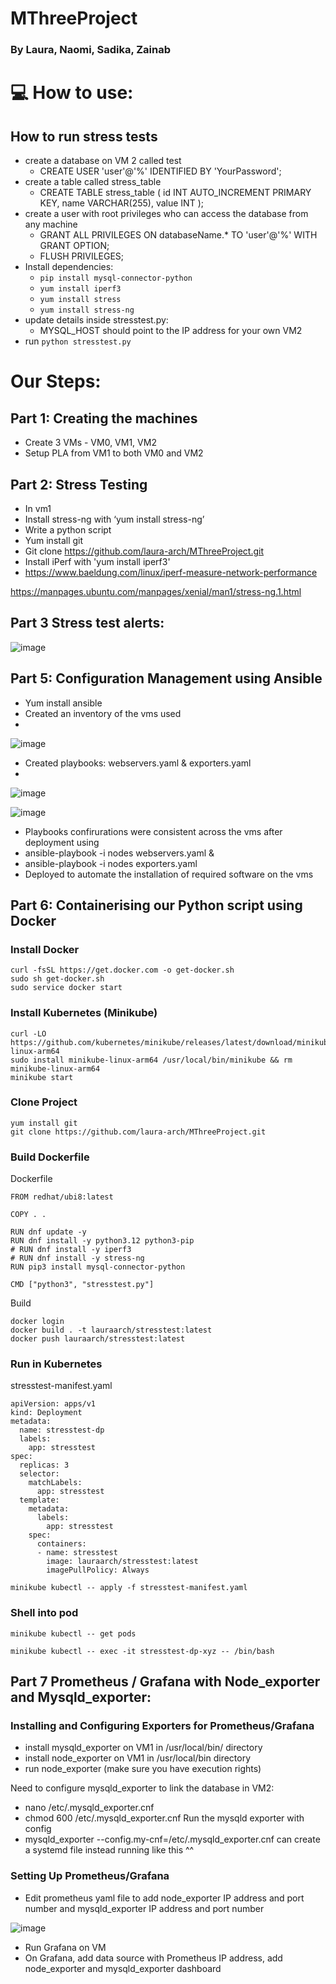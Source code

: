# MThreeProject

### By Laura, Naomi, Sadika, Zainab


# 💻 How to use:

## How to run stress tests
- create a database on VM 2 called test
  - CREATE USER 'user'@'%' IDENTIFIED BY 'YourPassword';
- create a table called stress_table
  - CREATE TABLE stress_table ( id INT AUTO_INCREMENT PRIMARY KEY, name VARCHAR(255), value INT );
- create a user with root privileges who can access the database from any machine
  - GRANT ALL PRIVILEGES ON databaseName.* TO 'user'@'%' WITH GRANT OPTION;
  - FLUSH PRIVILEGES;
- Install dependencies:
  - `pip install mysql-connector-python`
  - `yum install iperf3`
  - `yum install stress `
  - `yum install stress-ng`
- update details inside stresstest.py:
  - MYSQL_HOST should point to the IP address for your own VM2
- run `python stresstest.py`



# Our Steps:

## Part 1: Creating the machines

- Create 3 VMs - VM0, VM1, VM2
- Setup PLA from VM1 to both VM0 and VM2

## Part 2: Stress Testing

- In vm1
- Install stress-ng with ‘yum install stress-ng’
- Write a python script
- Yum install git
- Git clone https://github.com/laura-arch/MThreeProject.git
- Install iPerf with 'yum install iperf3'
- https://www.baeldung.com/linux/iperf-measure-network-performance


https://manpages.ubuntu.com/manpages/xenial/man1/stress-ng.1.html 

## Part 3 Stress test alerts: 
![image](https://github.com/user-attachments/assets/f20b82fa-2f94-439a-a7c2-df64dd390387)


## Part 5: Configuration Management using Ansible

- Yum install ansible
- Created an inventory of the vms used
- 
![image](https://github.com/user-attachments/assets/8fa72d08-a575-4800-8af7-a3794c99955f)

- Created playbooks: webservers.yaml & exporters.yaml
- 
![image](https://github.com/user-attachments/assets/61e79481-a6ad-4929-abac-75fe49540e72) 

![image](https://github.com/user-attachments/assets/b074786a-ed5f-4d42-b14b-9e67eb928d88)
- Playbooks confirurations were consistent across the vms after deployment using
- ansible-playbook -i nodes webservers.yaml &
- ansible-playbook -i nodes exporters.yaml
-  Deployed to automate the installation of required software on the vms



## Part 6: Containerising our Python script using Docker

### Install Docker
```
curl -fsSL https://get.docker.com -o get-docker.sh
sudo sh get-docker.sh
sudo service docker start
```

### Install Kubernetes (Minikube)
```
curl -LO https://github.com/kubernetes/minikube/releases/latest/download/minikube-linux-arm64
sudo install minikube-linux-arm64 /usr/local/bin/minikube && rm minikube-linux-arm64
minikube start
```

### Clone Project
```
yum install git
git clone https://github.com/laura-arch/MThreeProject.git
```
### Build Dockerfile
Dockerfile
```
FROM redhat/ubi8:latest

COPY . .

RUN dnf update -y
RUN dnf install -y python3.12 python3-pip
# RUN dnf install -y iperf3
# RUN dnf install -y stress-ng 
RUN pip3 install mysql-connector-python

CMD ["python3", "stresstest.py"]
```

Build
```
docker login
docker build . -t lauraarch/stresstest:latest
docker push lauraarch/stresstest:latest
```

### Run in Kubernetes
stresstest-manifest.yaml
```
apiVersion: apps/v1
kind: Deployment
metadata:
  name: stresstest-dp
  labels:
    app: stresstest
spec:
  replicas: 3
  selector:
    matchLabels:
      app: stresstest
  template:
    metadata:
      labels:
        app: stresstest
    spec:
      containers:
      - name: stresstest
        image: lauraarch/stresstest:latest
        imagePullPolicy: Always
```

```
minikube kubectl -- apply -f stresstest-manifest.yaml
```

### Shell into pod
```
minikube kubectl -- get pods
```


```
minikube kubectl -- exec -it stresstest-dp-xyz -- /bin/bash
```
## Part 7 Prometheus / Grafana with Node_exporter and Mysqld_exporter: 
### Installing and Configuring Exporters for Prometheus/Grafana
- install mysqld_exporter on VM1 in /usr/local/bin/ directory
- install node_exporter on VM1 in /usr/local/bin directory 
- run node_exporter (make sure you have execution rights)

Need to configure mysqld_exporter to link the database in VM2:
- nano /etc/.mysqld_exporter.cnf
- chmod 600 /etc/.mysqld_exporter.cnf
Run the mysqld exporter with config 
- mysqld_exporter --config.my-cnf=/etc/.mysqld_exporter.cnf
can create a systemd file instead running like this ^^

### Setting Up Prometheus/Grafana
- Edit prometheus yaml file to add node_exporter IP address and port number and mysqld_exporter IP address and port number

![image](https://github.com/user-attachments/assets/32946f96-b974-451e-87d3-8fc8ace67d8f)

- Run Grafana on VM
- On Grafana, add data source with Prometheus IP address, add node_exporter and mysqld_exporter dashboard
  


  
